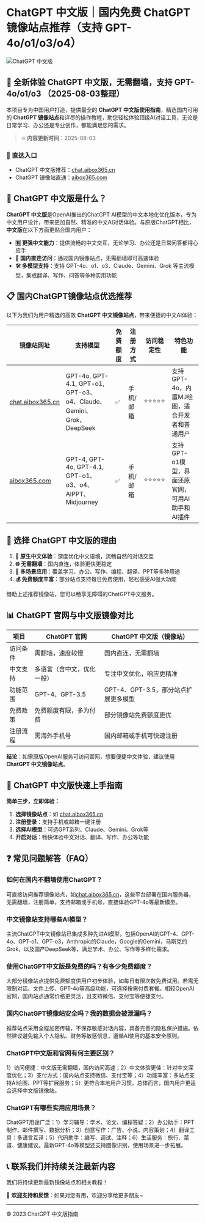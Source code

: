 # ChatGPT 中文版｜国内免费 ChatGPT 镜像站点推荐（支持 GPT-4o/o1/o3/o4）

![ChatGPT 中文版](https://github.com/user-attachments/assets/30cb685f-4b78-4cec-96a1-d2a599122f20)

## 📢 全新体验 ChatGPT 中文版，无需翻墙，支持 GPT-4o/o1/o3 （2025-08-03整理）

本项目专为中国用户打造，提供最全的 **ChatGPT 中文版使用指南**，精选国内可用的 **ChatGPT 镜像站点**和详尽的操作教程，助您轻松体验顶级AI对话工具，无论是日常学习、办公还是专业创作，都能满足您的需求。

> 🔥 **内容更新时间**：2025-08-03

### 🚀 直达入口

- ChatGPT 中文版推荐：[chat.aibox365.cn](https://chat.aibox365.cn)
- ChatGPT 镜像站直通：[aibox365.com](https://aibox365.com)

## 🤔 ChatGPT 中文版是什么？

**ChatGPT 中文版**是OpenAI推出的ChatGPT AI模型的中文本地化优化版本，专为中文用户设计，带来更加自然、精准的中文AI对话体验。与原版ChatGPT相比，**中文版**在以下方面更贴合国内用户：

- **🈶 更强中文能力**：提供流畅的中文交互，无论学习、办公还是日常问答都得心应手
- **🚀 国内直连访问**：通过国内镜像站点，无需翻墙即可高速体验
- **🛠️ 多模型支持**：支持 GPT-4o、o1、o3、Claude、Gemini、Grok 等主流模型，集成翻译、写作、问答等多种实用功能

## 📋 国内ChatGPT镜像站点优选推荐

以下为我们为用户精选的高效 **ChatGPT 中文镜像站点**，带来便捷的中文AI体验：

| 镜像站网址 | 支持模型 | 免费额度 | 注册方式 | 访问稳定性 | 特色功能 |
|------------|----------|----------|----------|------------|----------|
| [chat.aibox365.cn](https://chat.aibox365.cn) | GPT-4o, GPT-4.1, GPT-o1, GPT-o3、o4、Claude、Gemini、Grok、DeepSeek | ✅ | 手机/邮箱 | ⭐⭐⭐⭐⭐ | 支持GPT-4o，内置MJ绘图，适合开发者和普通用户 |
| [aibox365.com](https://aibox365.com) | GPT-4, GPT-4o, GPT-4.1, GPT-o1、o3、o4、AIPPT、Midjourney | ✅ | 手机/邮箱 | ⭐⭐⭐⭐⭐ | 支持GPT-o1模型，界面还原官网，可用AI助手和AI插件 |

## 🌟 选择 ChatGPT 中文版的理由

1. **📝 原生中文体验**：深度优化中文语境，流畅自然的对话交互
2. **🌐 无需翻墙**：国内直连，体验更快更稳定
3. **🎯 多场景应用**：覆盖学习、办公、写作、编程、翻译、PPT等多种用途
4. **💰 免费额度丰富**：部分站点支持每日免费使用，轻松感受AI强大功能

借助上述推荐镜像站，您可以畅享无障碍的ChatGPT中文服务。

## 📊 ChatGPT 官网与中文版镜像对比

| 项目 | ChatGPT 官网 | ChatGPT 中文版（镜像站） |
|------|--------------|--------------------------|
| 访问条件 | 需翻墙，速度较慢 | 国内直连，无需翻墙 |
| 中文支持 | 多语言（含中文，优化一般） | 专注中文优化，响应更精准 |
| 功能范围 | GPT-4、GPT-3.5 | GPT-4、GPT-3.5，部分站点扩展更多模型 |
| 免费政策 | 免费额度有限，多为付费 | 部分镜像站免费额度更优 |
| 注册流程 | 需海外手机号 | 国内邮箱或手机可快速注册 |

**结论**：如需原版OpenAI服务可访问官网，想要便捷中文体验，建议使用 **ChatGPT 中文镜像站点**。

## 📝 ChatGPT 中文版快速上手指南

**简单三步，立即体验：**

1. **选择镜像站点**：如 [chat.aibox365.cn](https://chat.aibox365.cn)
2. **注册登录**：支持手机或邮箱一键注册
3. **选择AI模型**：可选GPT系列、Claude、Gemini、Grok等
4. **开启对话**：畅快体验中文对话、翻译、写作、办公等功能

## ❓ 常见问题解答（FAQ）

### 如何在国内不翻墙使用ChatGPT？

可直接访问推荐镜像站点，如[chat.aibox365.cn](https://chat.aibox365.cn)，这些平台部署在国内服务器，无需翻墙，注册简单，支持邮箱或手机号，直接体验GPT-4o等最新模型。

### 中文镜像站支持哪些AI模型？

主流ChatGPT中文镜像站已集成多种先进AI模型，包括OpenAI的GPT-4、GPT-4o、GPT-o1、GPT-o3，Anthropic的Claude，Google的Gemini，马斯克的Grok，以及国产DeepSeek等，满足学术、办公、写作等多样化需求。

### 使用ChatGPT中文版是免费的吗？有多少免费额度？

大部分镜像站点提供免费额度供用户初步体验，如每日有限次数免费试用。若需无限制对话、文件上传、GPT-4o等高级功能，可选择按需付费套餐。相较OpenAI官网，国内站点通常价格更灵活，且支持微信、支付宝等便捷支付。

### 国内ChatGPT镜像站安全吗？我的数据会被泄漏吗？

推荐站点采用全程加密传输，不保存敏感对话内容，具备完善的隐私保护措施。依然建议避免输入个人隐私、财务等敏感信息，遵循AI使用的基本安全原则。

### ChatGPT中文版和官网有何主要区别？

1）访问便捷：中文版无需翻墙，国内访问高速；2）中文体验更佳：针对中文深度优化；3）支付方式：国内站点支持微信、支付宝等；4）功能丰富：多站点支持AI绘图、PPT等扩展服务；5）更符合本地用户习惯。总体而言，国内用户更适合选择中文版镜像站。

### ChatGPT有哪些实用应用场景？

ChatGPT用途广泛：1）学习辅导：学术、论文、编程答疑；2）办公助手：PPT制作、邮件撰写、数据分析；3）创意写作：广告、小说、内容策划；4）翻译工具：多语言互译；5）代码助手：编写、调试、注释；6）生活服务：旅行、菜谱、健康建议。最新GPT-4o等模型还支持图像识别，使用场景进一步拓展。

## 📞 联系我们并持续关注最新内容

我们将持续更新最新镜像站点和相关教程！

🌟 **欢迎支持和反馈**：如果对您有用，欢迎分享给更多朋友~

---

© 2023 ChatGPT 中文版指南
